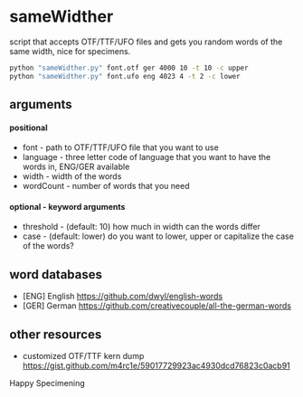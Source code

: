 # sameWidther
script that accepts OTF/TTF/UFO files and gets you random words of the same width, nice for specimens.
```bash
python "sameWidther.py" font.otf ger 4000 10 -t 10 -c upper
python "sameWidther.py" font.ufo eng 4023 4 -t 2 -c lower
```

## arguments
#### positional 
- font - path to OTF/TTF/UFO file that you want to use
- language - three letter code of language that you want to have the words in, ENG/GER available
- width - width of the words
- wordCount - number of words that you need
#### optional - keyword arguments
- threshold - (default: 10) how much in width can the words differ
- case - (default: lower) do you want to lower, upper or capitalize the case of the words?

## word databases
- [ENG] English https://github.com/dwyl/english-words
- [GER] German https://github.com/creativecouple/all-the-german-words

## other resources
- customized OTF/TTF kern dump https://gist.github.com/m4rc1e/59017729923ac4930dcd76823c0acb91

Happy Specimening

